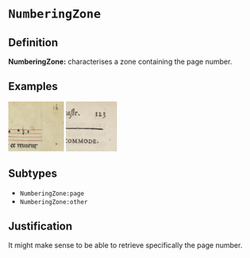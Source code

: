 # `NumberingZone`

## Definition

**NumberingZone:** characterises a zone containing the page number.

## Examples

<img src="btv1b84192440_f45.jpg" height="100px">
<img src="btv1b86070385_f135_p.jpg" height="100px">

## Subtypes

* `NumberingZone:page`
* `NumberingZone:other`

## Justification

It might make sense to be able to retrieve specifically the page number.


